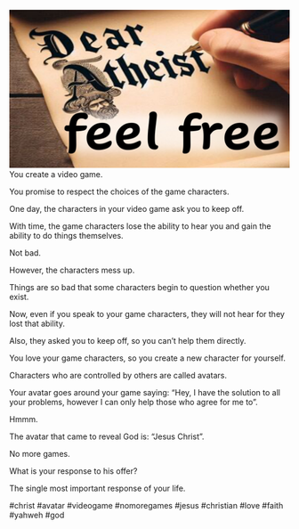 ![Video cover image](../cover.jpg "cover photo")
You create a video game.

You promise to respect the choices of the game characters.

One day, the characters in your video game ask you to keep off.

With time, the game characters lose the ability to hear you and gain the ability to do things themselves.

Not bad. 

However, the characters mess up.

Things are so bad that some characters begin to question whether you exist.

Now, even if you speak to your game characters, they will not hear for they lost that ability.

Also, they asked you to keep off, so you can’t help them directly.

You love your game characters, so you create a new character for yourself.

Characters who are controlled by others are called avatars.

Your avatar goes around your game saying: “Hey, I have the solution to all your problems, however I can only help those who agree for me to”.

Hmmm.

The avatar that came to reveal God is: “Jesus Christ”.

No more games.

What is your response to his offer?

The single most important response of your life.

#christ #avatar #videogame #nomoregames #jesus #christian #love #faith #yahweh #god 